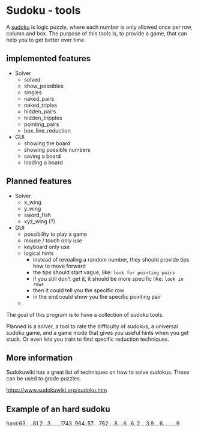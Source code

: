 # Sudoku - tools

A [sudoku] is logic puzzle, where each number is only allowed once per row, column and box. The purpose of this tools is, to provide a game, that can help you to get better over time.

## implemented features

* Solver
  * solved
  * show_possibles
  * singles
  * naked_pairs
  * naked_triples
  * hidden_pairs
  * hidden_tripples
  * pointing_pairs
  * box_line_reduction
* GUI
  * showing the board
  * showing possible numbers
  * saving a board
  * loading a board


## Planned features
* Solver
  * x_wing
  * y_wing
  * sword_fish
  * xyz_wing (?)
* GUI
  * possibility to play a game
  * mouse / touch only use
  * keyboard only use
  * logical hints
    * instead of revealing a random number, they should provide tips how to move forward
    * the tips should start vague, like: `look for pointing pairs`
    * if you still don't get it, it should be more specific like: `look in rows`
    * then it could tell you the specific row
    * in the end could show you the specific pointing pair
  * 


[sudoku]: https://en.wikipedia.org/wiki/Sudoku
The goal of this program is to have a collection of sudoku tools.

Planned is a solver, a tool to rate the difficulty of sudokus, a universal sudoku game, and a game mode that gives you useful hints when you get stuck. Or even lets you train to find specific reduction techniques.

## More information

Sudokuwiki has a great list of techniques on how to solve sudokus. These can be used to grade puzzles.

https://www.sudokuwiki.org/sudoku.htm

## Example of an hard sudoku

hard:63.....81.2...3.......1743..964..57....762....8....6...6..2....3.9....6.........9
